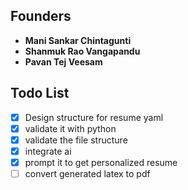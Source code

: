 ## Founders
- **Mani Sankar Chintagunti**
- **Shanmuk Rao Vangapandu**
- **Pavan Tej Veesam**


## Todo List

- [x] Design structure for resume yaml
- [x] validate it with python
- [x] validate the file structure
- [x] integrate ai
- [x] prompt it to get personalized resume
- [ ] convert generated latex to pdf 